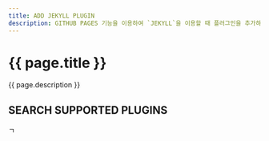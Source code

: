 ```yaml
---
title: ADD JEKYLL PLUGIN
description: GITHUB PAGES 기능을 이용하여 `JEKYLL`을 이용할 때 플러그인을 추가하는 방법을 설명합니다.
---
```


# {{ page.title }}

{{ page.description }}

## SEARCH SUPPORTED PLUGINS

ㄱ